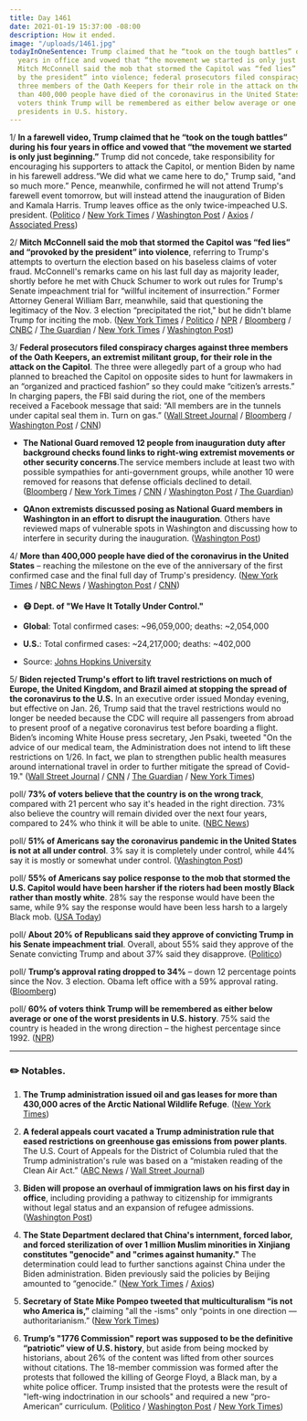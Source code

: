 ```yaml
---
title: Day 1461
date: 2021-01-19 15:37:00 -08:00
description: How it ended.
image: "/uploads/1461.jpg"
todayInOneSentence: Trump claimed that he “took on the tough battles” during his four
  years in office and vowed that “the movement we started is only just beginning”;
  Mitch McConnell said the mob that stormed the Capitol was “fed lies” and “provoked
  by the president” into violence; federal prosecutors filed conspiracy charges against
  three members of the Oath Keepers for their role in the attack on the Capitol; more
  than 400,000 people have died of the coronavirus in the United States; and 60% of
  voters think Trump will be remembered as either below average or one of the worst
  presidents in U.S. history.
---
```


1/ **In a farewell video, Trump claimed that he “took on the tough battles” during his four years in office and vowed that “the movement we started is only just beginning.”** Trump did not concede, take responsibility for encouraging his supporters to attack the Capitol, or mention Biden by name in his farewell address.“We did what we came here to do," Trump said, "and so much more.” Pence, meanwhile, confirmed he will not attend Trump's farewell event tomorrow, but will instead attend the inauguration of Biden and Kamala Harris. Trump leaves office as the only twice-impeached U.S. president. ([Politico](https://www.politico.com/news/2021/01/19/trump-farewell-address-460427) / [New York Times](https://www.nytimes.com/live/2021/01/19/us/inauguration-day-biden/as-he-heads-for-the-exit-trump-vows-that-his-movement-is-only-just-beginning) / [Washington Post](https://www.washingtonpost.com/politics/2021/01/19/inauguration-biden-trump-live-updates/#link-OB3RZDSUR5HSJBJGILZM6EOLMQ) / [Axios](https://www.axios.com/trump-farewell-address-b3a6b4f9-cef5-4145-b3f2-557e718a0900.html) / [Associated Press](https://apnews.com/article/biden-inauguration-joe-biden-politics-ron-klain-mitch-mcconnell-45d78184ec204e0a775e0f38496ff67b))

2/ **Mitch McConnell said the mob that stormed the Capitol was “fed lies” and “provoked by the president” into violence**, referring to Trump's attempts to overturn the election based on his baseless claims of voter fraud. McConnell's remarks came on his last full day as majority leader, shortly before he met with Chuck Schumer to work out rules for Trump's Senate impeachment trial for “willful incitement of insurrection.” Former Attorney General William Barr, meanwhile, said that questioning the legitimacy of the Nov. 3 election “precipitated the riot," but he didn't blame Trump for inciting the mob. ([New York Times](https://www.nytimes.com/2021/01/19/us/politics/mcconnell-trump.html) / [Politico](https://www.politico.com/news/2021/01/19/mcconnell-trump-provoked-capitol-attackers-460372) / [NPR](https://www.npr.org/sections/insurrection-at-the-capitol/2021/01/19/958410118/this-mob-was-fed-lies-mcconnell-rebukes-trump-for-his-role-in-capitol-riot) / [Bloomberg](https://www.bloomberg.com/news/articles/2021-01-19/mcconnell-says-mob-attack-on-capitol-was-provoked-by-trump?srnd=premium&sref=MIBMEEoj) / [CNBC](https://www.cnbc.com/2021/01/19/trump-provoked-capitol-riot-mitch-mcconnell-says.html) / [The Guardian](https://www.theguardian.com/us-news/live/2021/jan/19/joe-biden-inauguration-donald-trump-pardons-impeachment-covid-coronavirus-live-updates) / [New York Times](https://www.nytimes.com/live/2021/01/18/us/inauguration-day-biden/barr-says-questioning-the-election-led-to-the-capitol-riot-but-he-avoids-blaming-trump) / [Washington Post](https://www.washingtonpost.com/business/2021/01/19/gop-corporate-pac-funding/))

3/ **Federal prosecutors filed conspiracy charges against three members of the Oath Keepers, an extremist militant group, for their role in the attack on the Capitol**. The three were allegedly part of a group who had planned to breached the Capitol on opposite sides to hunt for lawmakers in an “organized and practiced fashion” so they could make “citizen’s arrests.” In charging papers, the FBI said during the riot, one of the members received a Facebook message that said: “All members are in the tunnels under capital seal them in. Turn on gas.” ([Wall Street Journal](https://www.wsj.com/articles/first-conspiracy-charges-filed-over-capitol-riot-11611080191) / [Bloomberg](https://www.bloomberg.com/news/articles/2021-01-19/oath-keeper-faces-first-conspiracy-charge-over-capitol-riot?sref=MIBMEEoj) / [Washington Post](https://www.washingtonpost.com/local/legal-issues/conspiracy-oath-keeper-arrest-capitol-riot/2021/01/19/fb84877a-5a4f-11eb-8bcf-3877871c819d_story.html) / [CNN](https://www.cnn.com/2021/01/19/politics/oath-keepers-capitol-riot-charges/))

* **The National Guard removed 12 people from inauguration duty after background checks found links to right-wing extremist movements or other security concerns**.The service members include at least two with possible sympathies for anti-government groups, while another 10 were removed for reasons that defense officials declined to detail. ([Bloomberg](https://www.bloomberg.com/news/articles/2021-01-19/pentagon-removes-12-from-capitol-duty-after-background-checks?srnd=politics-vp&sref=MIBMEEoj) / [New York Times](https://www.nytimes.com/2021/01/19/us/politics/national-guard-extremist-pentagon.html) / [CNN](https://www.cnn.com/2021/01/19/politics/national-guard-removed-inauguration-duty/index.html) / [Washington Post](https://www.washingtonpost.com/national-security/national-guard-members-removed-biden-inauguration/2021/01/19/4b24b7ec-5a7c-11eb-aaad-93988621dd28_story.html) / [The Guardian](https://www.theguardian.com/us-news/2021/jan/19/us-army-national-guard-members-biden-inauguration-right-groups))

* **QAnon extremists discussed posing as National Guard members in Washington in an effort to disrupt the inauguration**. Others have reviewed maps of vulnerable spots in Washington and discussing how to interfere in security during the inauguration.  ([Washington Post](https://www.washingtonpost.com/politics/fbi-warning-inauguration-qanon/2021/01/18/293284b6-59c8-11eb-b8bd-ee36b1cd18bf_story.html))

4/ **More than 400,000 people have died of the coronavirus in the United States** – reaching the milestone on the eve of the anniversary of the first confirmed case and the final full day of Trump's presidency. ([New York Times](https://www.nytimes.com/live/2021/01/19/world/covid-19-coronavirus/as-fauci-receives-his-second-dose-he-urges-americans-to-get-vaccinated) / [NBC News](https://www.nbcnews.com/news/us-news/u-s-covid-19-death-toll-nears-400-000-n1254575) / [Washington Post](https://www.washingtonpost.com/nation/2021/01/19/covid-coronavirus-updates/) / [CNN](https://www.cnn.com/2021/01/19/health/us-coronavirus-tuesday/))

* #### 😷 Dept. of "We Have It Totally Under Control."

* **Global**: Total confirmed cases: \~96,059,000; deaths: \~2,054,000

* **U.S.**: Total confirmed cases: \~24,217,000; deaths: \~402,000

* Source: [Johns Hopkins University](https://coronavirus.jhu.edu/map.html)

5/ **Biden rejected Trump's effort to lift travel restrictions on much of Europe, the United Kingdom, and Brazil aimed at stopping the spread of the coronavirus to the U.S.** In an executive order issued Monday evening, but effective on Jan. 26, Trump said that the travel restrictions would no longer be needed because the CDC will require all passengers from abroad to present proof of a negative coronavirus test before boarding a flight. Biden’s incoming White House press secretary, Jen Psaki, tweeted "On the advice of our medical team, the Administration does not intend to lift these restrictions on 1/26. In fact, we plan to strengthen public health measures around international travel in order to further mitigate the spread of Covid-19." ([Wall Street Journal](https://www.wsj.com/articles/white-house-to-lift-bans-on-travel-from-eu-u-k-and-brazil-11611014812) / [CNN](https://www.cnn.com/2021/01/18/politics/trump-covid-travel-restrictions/index.html) / [The Guardian](https://www.theguardian.com/us-news/2021/jan/19/us-travel-restrictions-coronavirus-biden-block-trump-order) / [New York Times](https://www.nytimes.com/2021/01/18/us/politics/travel-ban-coronavirus-usa.html))

poll/ **73% of voters believe that the country is on the wrong track**, compared with 21 percent who say it's headed in the right direction. 73% also believe the country will remain divided over the next four years, compared to 24% who think it will be able to unite. ([NBC News](https://www.nbcnews.com/politics/meet-the-press/nbc-news-poll-biden-takes-helm-polarized-pessimistic-pained-nation-n1254603))

poll/ **51% of Americans say the coronavirus pandemic in the United States is not at all under control**. 3% say it is completely under control, while 44% say it is mostly or somewhat under control. ([Washington Post](https://www.washingtonpost.com/health/covid-poll-pandemic-out-of-control/2021/01/18/e4986a06-598f-11eb-8bcf-3877871c819d_story.html))

poll/ **55% of Americans say police response to the mob that stormed the U.S. Capitol would have been harsher if the rioters had been mostly Black rather than mostly white**. 28% say the response would have been the same, while 9% say the response would have been less harsh to a largely Black mob. ([USA Today](https://www.usatoday.com/story/news/politics/2021/01/18/poll-most-say-police-wouldve-been-harsher-black-mob-capitol/4197334001/))

poll/ **About 20% of Republicans said they approve of convicting Trump in his Senate impeachment trial**. Overall, about 55% said they approve of the Senate convicting Trump and about 37% said they disapprove. ([Politico](https://www.politico.com/news/2021/01/19/republican-support-convicting-trump-growing-460247))

poll/ **Trump’s approval rating dropped to 34%** – down 12 percentage points since the Nov. 3 election. Obama left office with a 59% approval rating. ([Bloomberg](https://www.bloomberg.com/news/articles/2021-01-18/trump-ends-historically-unpopular-presidency-with-34-approval?sref=MIBMEEoj))

poll/ **60% of voters think Trump will be remembered as either below average or one of the worst presidents in U.S. history**. 75% said the country is headed in the wrong direction – the highest percentage since 1992. ([NPR](https://www.npr.org/2021/01/19/957869001/poll-most-americans-think-trump-will-be-remembered-as-a-subpar-president))

---

### ✏️ Notables.

1. **The Trump administration issued oil and gas leases for more than 430,000 acres of the Arctic National Wildlife Refuge**. ([New York Times](https://www.nytimes.com/live/2021/01/19/us/inauguration-day-biden/the-trump-administration-issues-leases-for-drilling-in-the-arctic-refuge))

2. **A federal appeals court vacated a Trump administration rule that eased restrictions on greenhouse gas emissions from power plants**. The U.S. Court of Appeals for the District of Columbia ruled that the Trump administration's rule was based on a “mistaken reading of the Clean Air Act.” ([ABC News](https://abcnews.go.com/Politics/wireStory/federal-court-strikes-major-trump-climate-rollback-75344898) / [Wall Street Journal](https://www.wsj.com/articles/appeals-court-vacates-federal-rules-on-greenhouse-gas-emissions-at-power-plants-11611073318))

3. **Biden will propose an overhaul of immigration laws on his first day in office**, including providing a pathway to citizenship for immigrants without legal status and an expansion of refugee admissions. ([Washington Post](https://www.washingtonpost.com/politics/biden-immigration-plan/2021/01/18/f0526824-59a8-11eb-a976-bad6431e03e2_story.html))

4. **The State Department declared that China's internment, forced labor, and forced sterilization of over 1 million Muslim minorities in Xinjiang constitutes "genocide" and "crimes against humanity."** The determination could lead to further sanctions against China under the Biden administration. Biden previously said the policies by Beijing amounted to “genocide.” ([New York Times](https://www.nytimes.com/2021/01/19/us/politics/trump-china-xinjiang.html) / [Axios](https://www.axios.com/us-declares-china-actions-against-uyghurs-genocide-65e19e86-29ad-4c56-922f-d8a060aa2df8.html))

5. **Secretary of State Mike Pompeo tweeted that multiculturalism “is not who America is,”** claiming "all the -isms" only  “points in one direction — authoritarianism.” ([New York Times](https://www.nytimes.com/2021/01/19/us/politics/pompeo-multiculturalism.html))

6. **Trump’s "1776 Commission" report was supposed to be the definitive “patriotic” view of U.S. history**, but aside from being mocked by historians, about 26% of the content was lifted from other sources without citations. The 18-member commission was formed after the protests that followed the killing of George Floyd, a Black man, by a white police officer. Trump insisted that the protests were the result of "left-wing indoctrination in our schools" and required a new “pro-American” curriculum. ([Politico](https://www.politico.com/news/2021/01/19/trump-1776-report-plagiarism-460464) / [Washington Post](https://www.washingtonpost.com/history/2021/01/19/1776-report-historians-trump/) / [New York Times](https://www.nytimes.com/2021/01/18/us/politics/trump-1776-commission-report.html))